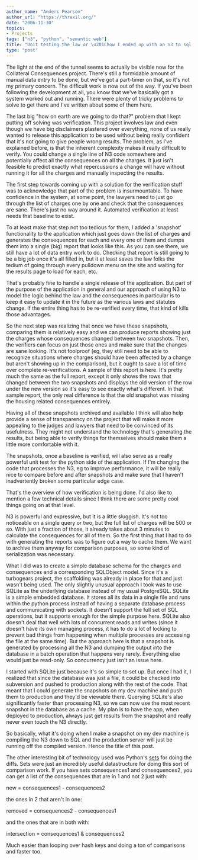```yaml
---
author_name: "Anders Pearson"
author_url: "https://thraxil.org/"
date: "2006-11-30"
topics: 
- Projects
tags: ["n3", "python", "semantic web"]
title: "Unit testing the law or \u201Chow I ended up with an n3 to sql compiler\u201D"
type: "post"
---
```


<p>The light at the end of the tunnel seems to actually be visible now for the Collateral Consequences project. There's still a formidable amount of manual data entry to be done, but we've got a part-timer on that, so it's not my primary concern. The difficult work is now out of the way. If you've been following the development at all, you know that we've basically got a system worked out and running. There were plenty of tricky problems to solve to get there and I've written about some of them here.</p>

<!--more-->

<p>The last big "how on earth are we going to do that?" problem that I kept putting off solving was verification. This project involves law and even though we have big disclaimers plastered over everything, none of us really wanted to release this application to be used without being really confident that it's not going to give people wrong results. The problem, as I've explained before, is that the inherent complexity makes it really difficult to verify. You could change a single line of N3 code somewhere and potentially affect all the consequences on all the charges. It just isn't feasible to predict exactly what repercussions a change will have without running it for all the charges and manually inspecting the results.</p>

<p>The first step towards coming up with a solution for the verification stuff was to acknowledge that part of the problem is insurmountable. To have confidence in the system, at some point, the lawyers need to just go through the list of charges one by one and check that the consequences are sane. There's just no way around it. Automated verification at least needs that baseline to exist.</p>

<p>To at least make that step not too tedious for them, I added a 'snapshot' functionality to the application which just goes down the list of charges and generates the consequences for each and every one of them and dumps them into a single (big) report that looks like this. As you can see there, we still have a lot of data entry work to do. Checking that report is still going to be a big job once it's all filled in, but it at least saves the law folks the tedium of going through every pulldown menu on the site and waiting for the results page to load for each, etc.</p>

<p>That's probably fine to handle a single release of the application. But part of the purpose of the application in general and our approach of using N3 to model the logic behind the law and the consequences in particular is to keep it easy to update it in the future as the various laws and statutes change. If the entire thing has to be re-verified every time, that kind of kills those advantages.</p>

<p>So the next step was realizing that once we have these snapshots, comparing them is relatively easy and we can produce reports showing just the charges whose consequences changed between two snapshots. Then, the verifiers can focus on just those ones and make sure that the changes are sane looking. It's not foolproof (eg, they still need to be able to recognize situations where charges should have been affected by a change but aren't showing up in the comparison), but it ought to save a lot of time over complete re-verifications. A sample of this report is here. It's pretty much the same as the full report, except it only shows the rows that changed between the two snapshots and displays the old version of the row under the new version so it's easy to see exactly what's different. In that sample report, the only real difference is that the old snapshot was missing the housing related consequences entirely.</p>

<p>Having all of these snapshots archived and available I think will also help provide a sense of transparency on the project that will make it more appealing to the judges and lawyers that need to be convinced of its usefulness. They might not understand the technology that's generating the results, but being able to verify things for themselves should make them a little more comfortable with it.</p>

<p>The snapshots, once a baseline is verified, will also serve as a really powerful unit test for the python side of the application. If I'm changing the code that processes the <span class="caps">N3, </span>eg to improve performance, it will be really nice to compare before and after snapshots and make sure that I haven't inadvertently broken some particular edge case.</p>

<p>That's the overview of how verification is being done. I'd also like to mention a few technical details since I think there are some pretty cool things going on at that level.</p>

<p>N3 is powerful and expressive, but it is a little sluggish. It's not too noticeable on a single query or two, but the full list of charges will be 500 or so. With just a fraction of those, it already takes about 3 minutes to calculate the consequences for all of them. So the first thing that I had to do with generating the reports was to figure out a way to cache them. We want to archive them anyway for comparison purposes, so some kind of serialization was necessary.</p>

<p>What I did was to create a simple database schema for the charges and consequences and a corresponding <span class="caps">SQLO</span>bject model. Since it's a turbogears project, the scaffolding was already in place for that and just wasn't being used. The only slightly unusual approach I took was to use <span class="caps">SQL</span>ite as the underlying database instead of my usual PostgreSQL. <span class="caps">SQL</span>ite is a simple embedded database. It stores all its data in a single file and runs within the python process instead of having a separate database process and communicating with sockets. It doesn't support the full set of <span class="caps">SQL </span>operations, but it supports enough for the simple purpose here. <span class="caps">SQL</span>ite also doesn't deal that well with lots of concurrent reads and writes (since it doesn't have its own managing process, it has to do a lot of locking to prevent bad things from happening when multiple processes are accessing the file at the same time). But the approach here is that a snapshot is generated by processing all the N3 and dumping the output into the database in a batch operation that happens very rarely. Everything else would just be read-only. So concurrency just isn't an issue here.</p>

<p>I started with <span class="caps">SQL</span>ite just because it's so simple to set up. But once I had it, I realized that since the database was just a file, it could be checked into subversion and pushed to production along with the rest of the code. That meant that I could generate the snapshots on my dev machine and push them to production and they'd be viewable there. Querying <span class="caps">SQL</span>ite's also significantly faster than processing <span class="caps">N3, </span>so we can now use the most recent snapshot in the database as a cache. My plan is to have the app, when deployed to production, always just get results from the snapshot and really never even touch the N3 directly.</p>

<p>So basically, what it's doing when I make a snapshot on my dev machine is compiling the N3 down to <span class="caps">SQL </span>and the production server will just be running off the compiled version. Hence the title of this post.</p>

<p>The other interesting bit of technology used was Python's <a href="http://docs.python.org/lib/types-set.html">sets</a> for doing the diffs. Sets were just an incredibly useful datastructure for doing this sort of comparison work. If you have sets consequences1 and consequences2, you can get a list of the consequences that are in 1 and not 2 just with:</p>

<p>      new = consequences1 - consequences2</p>

<p>the ones in 2 that aren't in one:</p>

<p>      removed = consequences2 - consequences1</p>

<p>and the ones that are in both with:</p>

<p>      intersection = consequences1 &amp; consequences2</p>

<p>Much easier than looping over hash keys and doing a ton of comparisons and faster too.</p>
